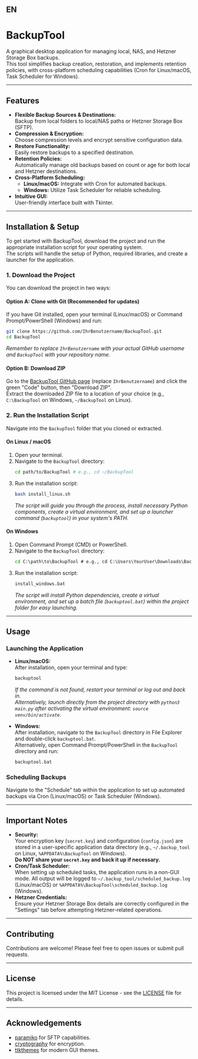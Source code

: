 ## EN
# BackupTool

A graphical desktop application for managing local, NAS, and Hetzner Storage Box backups.  
This tool simplifies backup creation, restoration, and implements retention policies, with cross-platform scheduling capabilities (Cron for Linux/macOS, Task Scheduler for Windows).

---

## Features

- **Flexible Backup Sources & Destinations:**  
  Backup from local folders to local/NAS paths or Hetzner Storage Box (SFTP).
- **Compression & Encryption:**  
  Choose compression levels and encrypt sensitive configuration data.
- **Restore Functionality:**  
  Easily restore backups to a specified destination.
- **Retention Policies:**  
  Automatically manage old backups based on count or age for both local and Hetzner destinations.
- **Cross-Platform Scheduling:**  
  - **Linux/macOS:** Integrate with Cron for automated backups.
  - **Windows:** Utilize Task Scheduler for reliable scheduling.
- **Intuitive GUI:**  
  User-friendly interface built with Tkinter.

---

## Installation & Setup

To get started with BackupTool, download the project and run the appropriate installation script for your operating system.  
The scripts will handle the setup of Python, required libraries, and create a launcher for the application.

### 1. Download the Project

You can download the project in two ways:

#### Option A: Clone with Git (Recommended for updates)

If you have Git installed, open your terminal (Linux/macOS) or Command Prompt/PowerShell (Windows) and run:

```bash
git clone https://github.com/IhrBenutzername/BackupTool.git
cd BackupTool
```
*Remember to replace `IhrBenutzername` with your actual GitHub username and `BackupTool` with your repository name.*

#### Option B: Download ZIP

Go to the [BackupTool GitHub page](https://github.com/IhrBenutzername/BackupTool) (replace `IhrBenutzername`) and click the green "Code" button, then "Download ZIP".  
Extract the downloaded ZIP file to a location of your choice (e.g., `C:\BackupTool` on Windows, `~/BackupTool` on Linux).

### 2. Run the Installation Script

Navigate into the `BackupTool` folder that you cloned or extracted.

#### On Linux / macOS

1. Open your terminal.
2. Navigate to the `BackupTool` directory:
    ```bash
    cd path/to/BackupTool # e.g., cd ~/BackupTool
    ```
3. Run the installation script:
    ```bash
    bash install_linux.sh
    ```
    *The script will guide you through the process, install necessary Python components, create a virtual environment, and set up a launcher command (`backuptool`) in your system's PATH.*

#### On Windows

1. Open Command Prompt (CMD) or PowerShell.
2. Navigate to the `BackupTool` directory:
    ```cmd
    cd C:\path\to\BackupTool # e.g., cd C:\Users\YourUser\Downloads\BackupTool
    ```
3. Run the installation script:
    ```cmd
    install_windows.bat
    ```
    *The script will install Python dependencies, create a virtual environment, and set up a batch file (`backuptool.bat`) within the project folder for easy launching.*

---

## Usage

### Launching the Application

- **Linux/macOS:**  
  After installation, open your terminal and type:
  ```bash
  backuptool
  ```
  *If the command is not found, restart your terminal or log out and back in.  
  Alternatively, launch directly from the project directory with `python3 main.py` after activating the virtual environment: `source venv/bin/activate`.*

- **Windows:**  
  After installation, navigate to the `BackupTool` directory in File Explorer and double-click `backuptool.bat`.  
  Alternatively, open Command Prompt/PowerShell in the `BackupTool` directory and run:
  ```cmd
  backuptool.bat
  ```

### Scheduling Backups

Navigate to the "Schedule" tab within the application to set up automated backups via Cron (Linux/macOS) or Task Scheduler (Windows).

---

## Important Notes

- **Security:**  
  Your encryption key (`secret.key`) and configuration (`config.json`) are stored in a user-specific application data directory (e.g., `~/.backup_tool` on Linux, `%APPDATA%\BackupTool` on Windows).  
  **Do NOT share your `secret.key` and back it up if necessary.**
- **Cron/Task Scheduler:**  
  When setting up scheduled tasks, the application runs in a non-GUI mode. All output will be logged to `~/.backup_tool/scheduled_backup.log` (Linux/macOS) or `%APPDATA%\BackupTool\scheduled_backup.log` (Windows).
- **Hetzner Credentials:**  
  Ensure your Hetzner Storage Box details are correctly configured in the "Settings" tab before attempting Hetzner-related operations.

---

## Contributing

Contributions are welcome! Please feel free to open issues or submit pull requests.

---

## License

This project is licensed under the MIT License - see the [LICENSE](LICENSE) file for details.

---

## Acknowledgements

- [paramiko](https://www.paramiko.org/) for SFTP capabilities.
- [cryptography](https://cryptography.io/) for encryption.
- [ttkthemes](https://ttkthemes.readthedocs.io/) for modern GUI themes.

